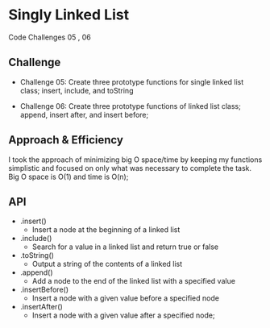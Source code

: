 # Singly Linked List

Code Challenges 05 , 06

## Challenge

- Challenge 05: Create three prototype functions for single linked list class; insert, include, and toString

- Challenge 06: Create three prototype functions of linked list class; append, insert after, and insert before;

## Approach & Efficiency

I took the approach of minimizing big O space/time by keeping my functions simplistic and focused on only what was necessary to complete the task.
Big O space is O(1) and time is O(n);

## API

- .insert()
  - Insert a node at the beginning of a linked list
- .include()
  - Search for a value in a linked list and return true or false
- .toString()
  - Output a string of the contents of a linked list
- .append()
  - Add a node to the end of the linked list with a specified value
- .insertBefore()
  - Insert a node with a given value before a specified node
- .insertAfter()
  - Insert a node with a given value after a specified node;
